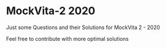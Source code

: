 # MockVita-2 2020
Just some Questions and their Solutions for MockVita 2 - 2020

Feel free to contribute with more optimal solutions
